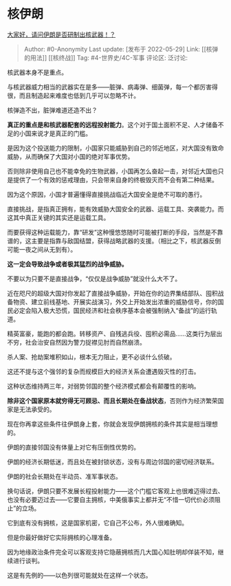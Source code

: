 # 核伊朗
[大家好，请问伊朗是否研制出核武器！？](https://www.zhihu.com/question/323685467/answer/2506532720)

> Author: #0-Anonymity
> Last update: [发布于 2022-05-29]
> Link: [[核弹的用法]] [[核终战]]
> Tag: #4-世界史/4C-军事
> 评论区:
> 泛讨论:

核武器本身不是重点。

与核武器威力相当的武器实在是多——脏弹、病毒弹、细菌弹，每一个都厉害得很，而且制造起来难度也低到几乎可以忽略不计。

核弹造不出，脏弹难道还造不出？

**真正的重点是和核武器配套的远程投射能力**。这个对于国土面积不足、人才储备不足的小国来说才是真正的门槛。

是因为这个投送能力的限制，小国家只能威胁到自己的邻近地区，对大国没有致命威胁，从而确保了大国对小国的绝对军事优势。

否则除非使用自己也不能幸免的生物武器，小国再怎么奋起一击，对邻近大国也只是提供了一个有效的惩戒理由，只会带来自身的终极毁灭而不会有第二种结果。

因为这个原因，小国才普遍懂得直接挑战临近大国安全是绝不可取的愚行。

直接挑战，是指真正拥有，能有效威胁大国安全的武器、运载工具、突袭能力。而这其中真正关键的其实还是运载工具。

而要获得这种运载能力，靠“研发”这种慢悠悠随时可能被打断的手段，当然是不靠谱的，这主要是指靠与敌国结盟，获得战略武器的支援。（相比之下，核武器反倒可能一夜之间从无到有）。

**这一定会导致战争或者极其猛烈的战争威胁。**

不要以为只要不是直接战争，“仅仅是战争威胁”就没什么大不了。

近在咫尺的超级大国对你发起了直接战争威胁，开始在你的边界集结部队、囤积战备物资、建立前线基地、开展实战演习，外交上开始发出浓重的威胁信号，你的国民必定会陷入极大恐慌，国民经济和社会秩序基本会被强制纳入“备战”的运行轨道。

精英富豪，能跑的都会跑。转移资产、自残逃兵役、囤积必需品……这类行为层出不穷，社会治安自然因为警力捉襟见肘而自然崩溃。

杀人案、抢劫案堆积如山，根本无力阻止，更不必谈什么侦破。

这还不提与这个强邻的复杂而规模巨大的经济关系会遭遇毁灭性的打击。

这种状态维持两三年，对弱势邻国的整个经济模式都会有颠覆性的影响。

**除非这个国家原本就穷得无可顾忌、而且长期处在备战状态**，否则作为经济繁荣国家是无法承受的。

现在你再拿这些条件往伊朗身上套，你就会发现伊朗拥核的条件其实是相当理想的。

伊朗的直接邻国没有体量上对它有压倒性优势的。

伊朗的经济长期低迷，而且处在被封锁状态，没有与周边邻国的密切经济联系。

伊朗的社会长期处在半动员、准军事状态。

换句话说，伊朗只要不发展长程投射能力——这个门槛它客观上也很难迈得过去、也没有必要迈过去——它要自主拥核，中美俄事实上都并无“不惜一切代价必须阻止”的立场。

它到底有没有拥核，这是国家机密，它自己不公布，外人很难确知。

但是你最好做好它实际拥核的心理准备。

因为地缘政治条件完全可以客观支持它隐蔽拥核而几大国心知肚明却佯装不知，继续进行谈判。

这是有先例的——以色列很可能就处在这样一个状态。

 
